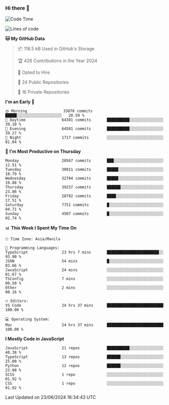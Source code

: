 ### Hi there 👋

<!--START_SECTION:waka-->
![Code Time](http://img.shields.io/badge/Code%20Time-808%20hrs%2035%20mins-blue)

![Lines of code](https://img.shields.io/badge/From%20Hello%20World%20I%27ve%20Written-65.4%20million%20lines%20of%20code-blue)

**🐱 My GitHub Data** 

> 📦 118.5 kB Used in GitHub's Storage 
 > 
> 🏆 426 Contributions in the Year 2024
 > 
> 💼 Opted to Hire
 > 
> 📜 24 Public Repositories 
 > 
> 🔑 16 Private Repositories 
 > 
**I'm an Early 🐤** 

```text
🌞 Morning                33870 commits       █████░░░░░░░░░░░░░░░░░░░░   20.59 % 
🌆 Daytime                64301 commits       ██████████░░░░░░░░░░░░░░░   39.10 % 
🌃 Evening                64581 commits       ██████████░░░░░░░░░░░░░░░   39.27 % 
🌙 Night                  1717 commits        ░░░░░░░░░░░░░░░░░░░░░░░░░   01.04 % 
```
📅 **I'm Most Productive on Thursday** 

```text
Monday                   20567 commits       ███░░░░░░░░░░░░░░░░░░░░░░   12.51 % 
Tuesday                  30911 commits       █████░░░░░░░░░░░░░░░░░░░░   18.79 % 
Wednesday                32704 commits       █████░░░░░░░░░░░░░░░░░░░░   19.88 % 
Thursday                 39237 commits       ██████░░░░░░░░░░░░░░░░░░░   23.86 % 
Friday                   28792 commits       ████░░░░░░░░░░░░░░░░░░░░░   17.51 % 
Saturday                 7751 commits        █░░░░░░░░░░░░░░░░░░░░░░░░   04.71 % 
Sunday                   4507 commits        █░░░░░░░░░░░░░░░░░░░░░░░░   02.74 % 
```


📊 **This Week I Spent My Time On** 

```text
🕑︎ Time Zone: Asia/Manila

💬 Programming Languages: 
TypeScript               23 hrs 7 mins       ███████████████████████░░   93.90 % 
JSON                     54 mins             █░░░░░░░░░░░░░░░░░░░░░░░░   03.66 % 
JavaScript               24 mins             ░░░░░░░░░░░░░░░░░░░░░░░░░   01.67 % 
TSConfig                 7 mins              ░░░░░░░░░░░░░░░░░░░░░░░░░   00.50 % 
Other                    2 mins              ░░░░░░░░░░░░░░░░░░░░░░░░░   00.16 % 

🔥 Editors: 
VS Code                  24 hrs 37 mins      █████████████████████████   100.00 % 

💻 Operating System: 
Mac                      24 hrs 37 mins      █████████████████████████   100.00 % 
```

**I Mostly Code in JavaScript** 

```text
JavaScript               21 repos            ██████████░░░░░░░░░░░░░░░   40.38 % 
TypeScript               13 repos            ██████░░░░░░░░░░░░░░░░░░░   25.00 % 
Python                   12 repos            ██████░░░░░░░░░░░░░░░░░░░   23.08 % 
SCSS                     1 repo              ░░░░░░░░░░░░░░░░░░░░░░░░░   01.92 % 
CSS                      1 repo              ░░░░░░░░░░░░░░░░░░░░░░░░░   01.92 % 
```




 Last Updated on 23/06/2024 16:34:43 UTC
<!--END_SECTION:waka-->
